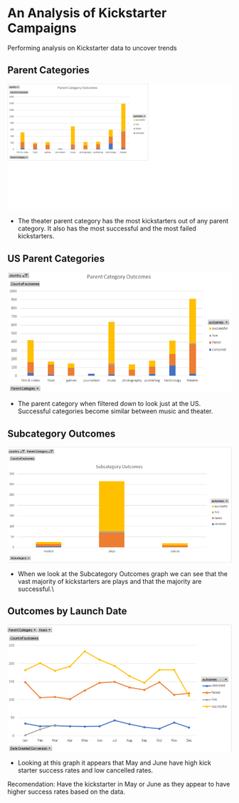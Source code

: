 # An Analysis of Kickstarter Campaigns
Performing analysis on Kickstarter data to uncover trends

## Parent Categories
![Parent Category Outcomes.png](https://github.com/AprilVilmin/Kickstarter-Analysis/blob/main/Parent%20Category%20Outcomes.png)

* The theater parent category has the most kickstarters out of any parent category. It also has the most successful and the most failed kickstarters.

## US Parent Categories
![Us Parent Category Outcomes.pnd](https://github.com/AprilVilmin/Kickstarter-Analysis/blob/main/US%20Parent%20Category%20Outcomes.png)

* The parent category when filtered down to look just at the US. Successful categories become similar between music and theater.

## Subcategory Outcomes
![Subcategory Outcomes.png](https://github.com/AprilVilmin/Kickstarter-Analysis/blob/main/Subcategory%20Outcomes.png)

* When we look at the Subcategory Outcomes graph we can see that the vast majority of kickstarters are plays and that the majority are successful.\
## Outcomes by Launch Date
![Outcomes by Launch Date.png](https://github.com/AprilVilmin/Kickstarter-Analysis/blob/main/Outcomes%20by%20Launch%20Date.png
)

* Looking at this graph it appears that May and June have high kick starter success rates and low cancelled rates.


Recomendation: Have the kickstarter in May or June as they appear to have higher success rates based on the data.
